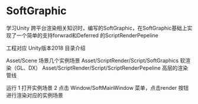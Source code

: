 # SoftGraphic
学习Unity 跨平台渲染相关知识时，编写的SoftGraphic，在SoftGraphic基础上实现了一个简单的支持forwrad和Deferred 的ScriptRenderPepeline

工程对应 Unity版本2018
目录介绍

Asset/Scene
    场景几个实例场景
Asset/ScriptRender/Script/SoftGraphics 软渲染（GL、DX）
Asset/ScriptRender/Script/ScriptRenderPepeline 高层的渲染管线


运行
  1 打开实例场景
  2 点击 Window/SoftMainWindow 菜单，点击render 按钮进行渲染对应的实例场景
